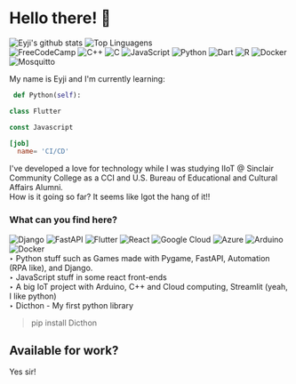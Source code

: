 # Hello there! 👋

![Eyji's github stats](https://github-readme-stats.vercel.app/api?username=eyji-koike&show_icons=true&theme=dracula&hide=contribs&line_height=24&hide_rank=true)
![Top Linguagens](https://github-readme-stats.vercel.app/api/top-langs/?username=eyji-koike&layout=compact&hide=Tex,HTML,Java&theme=dracula)  
![FreeCodeCamp](https://img.shields.io/badge/Freecodecamp-%23123.svg?&style=for-the-badge&logo=freecodecamp&logoColor=green)
![C++](https://img.shields.io/badge/c++-%2300599C.svg?style=for-the-badge&logo=c%2B%2B&logoColor=white)
![C](https://img.shields.io/badge/c-%2300599C.svg?style=for-the-badge&logo=c&logoColor=white)
![JavaScript](https://img.shields.io/badge/javascript-%23323330.svg?style=for-the-badge&logo=javascript&logoColor=%23F7DF1E)
![Python](https://img.shields.io/badge/python-3670A0?style=for-the-badge&logo=python&logoColor=ffdd54)
![Dart](https://img.shields.io/badge/dart-%230175C2.svg?style=for-the-badge&logo=dart&logoColor=white)
![R](https://img.shields.io/badge/r-%23276DC3.svg?style=for-the-badge&logo=r&logoColor=white)
![Docker](https://img.shields.io/badge/docker-%230db7ed.svg?style=for-the-badge&logo=docker&logoColor=white)
![Mosquitto](https://img.shields.io/badge/mosquitto-%233C5280.svg?style=for-the-badge&logo=eclipsemosquitto&logoColor=white)

My name is Eyji and I'm currently learning:
```python
 def Python(self):
```
```dart
class Flutter
```
```javaScript
const Javascript
```
```toml
[job] 
  name= 'CI/CD'
```

I've developed a love for technology while I was studying IIoT @ Sinclair Community College as a CCI and U.S. Bureau of Educational and Cultural Affairs Alumni.  
How is it going so far? It seems like Igot the hang of it!!

### What can you find here?

![Django](https://img.shields.io/badge/django-%23092E20.svg?style=for-the-badge&logo=django&logoColor=white)
![FastAPI](https://img.shields.io/badge/FastAPI-005571?style=for-the-badge&logo=fastapi)
![Flutter](https://img.shields.io/badge/Flutter-%2302569B.svg?style=for-the-badge&logo=Flutter&logoColor=white)
![React](https://img.shields.io/badge/react-%2320232a.svg?style=for-the-badge&logo=react&logoColor=%2361DAFB)
![Google Cloud](https://img.shields.io/badge/GoogleCloud-%234285F4.svg?style=for-the-badge&logo=google-cloud&logoColor=white)
![Azure](https://img.shields.io/badge/azure-%230072C6.svg?style=for-the-badge&logo=microsoftazure&logoColor=white)
![Arduino](https://img.shields.io/badge/-Arduino-00979D?style=for-the-badge&logo=Arduino&logoColor=white)
![Docker](https://img.shields.io/badge/docker-%230db7ed.svg?style=for-the-badge&logo=docker&logoColor=white)  
‣ Python stuff such as Games made with Pygame, FastAPI, Automation (RPA like), and Django.    
‣ JavaScript stuff in some react front-ends  
‣ A big IoT project with Arduino, C++ and Cloud computing, Streamlit (yeah, I like python)  
‣ Dicthon -  My first python library  
> pip install Dicthon  
 
 ## Available for work?
 
 Yes sir!

